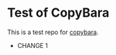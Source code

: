 # Test of CopyBara

This is a test repo for [copybara](https://github.com/google/copybara).

- CHANGE 1
